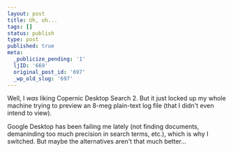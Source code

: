 ```yaml
---
layout: post
title: Uh, oh...
tags: []
status: publish
type: post
published: true
meta:
  _publicize_pending: '1'
  ljID: '669'
  original_post_id: '697'
  _wp_old_slug: '697'
---
```

Well, I <em>was</em> liking Copernic Desktop Search 2.  But it just locked up my whole machine trying to preview an 8-meg plain-text log file (that I didn't even intend to view).

Google Desktop has been failing me lately (not finding documents, demaninding too much precision in search terms, etc.), which is why I switched.  But maybe the alternatives aren't that much better...
